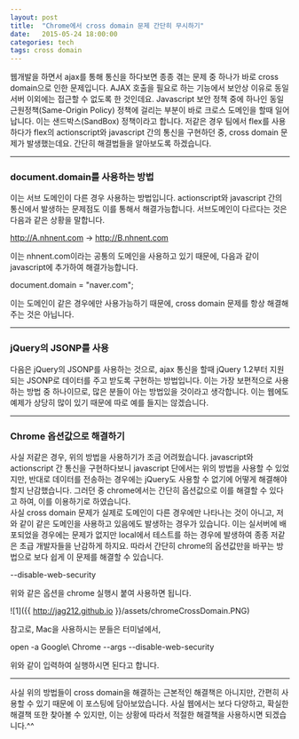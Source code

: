 ```yaml
---
layout: post
title:  "Chrome에서 cross domain 문제 간단히 무시하기"
date:   2015-05-24 18:00:00
categories: tech
tags: cross domain
---
```


웹개발을 하면서 ajax를 통해 통신을 하다보면 종종 겪는 문제 중 하나가 바로 cross domain으로 인한 문제입니다. AJAX 호출을 필요로 하는 기능에서 보안상 이유로 동일 서버 이외에는 접근할 수 없도록 한 것인데요. Javascript 보안 정책 중에 하나인 동일근원정책(Same-Origin Policy) 정책에 걸리는 부분이 바로 크로스 도메인을 할때 일어납니다. 이는 샌드박스(SandBox) 정책이라고 합니다. 저같은 경우 팀에서 flex를 사용하다가 flex의 actionscript와 javascript 간의 통신을 구현하던 중, cross domain 문제가 발생했는데요. 간단히 해결법들을 알아보도록 하겠습니다.

---

### document.domain를 사용하는 방법

이는 서브 도메인이 다른 경우 사용하는 방법입니다. actionscript와 javascript 간의 통신에서 발생하는 문제점도 이를 통해서 해결가능합니다. 서브도메인이 다르다는 것은 다음과 같은 상황을 말합니다.
  
http://A.nhnent.com -> http://B.nhnent.com
  
이는 nhnent.com이라는 공통의 도메인을 사용하고 있기 때문에, 다음과 같이 javascript에 추가하여 해결가능합니다.
  
document.domain = "naver.com";
  
이는 도메인이 같은 경우에만 사용가능하기 때문에, cross domain 문제를 항상 해결해주는 것은 아닙니다. 
 
---

### jQuery의 JSONP를 사용

다음은 jQuery의 JSONP를 사용하는 것으로, ajax 통신을 할때 jQuery 1.2부터 지원되는 JSONP로 데이터를 주고 받도록 구현하는 방법입니다. 이는 가장 보편적으로 사용하는 방법 중 하나이므로, 많은 분들이 아는 방법있을 것이라고 생각합니다. 이는 웹에도 예제가 상당히 많이 있기 때문에 따로 예를 들지는 않겠습니다.

---

### Chrome 옵션값으로 해결하기

사실 저같은 경우, 위의 방법을 사용하기가 조금 어려웠습니다. javascript와 actionscript 간 통신을 구현하다보니 javascript 단에서는 위의 방법을 사용할 수 있었지만, 반대로 데이터를 전송하는 경우에는 jQuery도 사용할 수 없기에 어떻게 해결해야할지 난감했습니다. 그러던 중 chrome에서는 간단히 옵션값으로 이를 해결할 수 있다고 하여, 이를 이용하기로 하였습니다.  
사실 cross domain 문제가 실제로 도메인이 다른 경우에만 나타나는 것이 아니고, 저와 같이 같은 도메인을 사용하고 있음에도 발생하는 경우가 있습니다. 이는 실서버에 배포되었을 경우에는 문제가 없지만 local에서 테스트를 하는 경우에 발생하여 종종 저같은 초급 개발자들을 난감하게 하지요. 따라서 간단히 chrome의 옵션값만을 바꾸는 방법으로 보다 쉽게 이 문제를 해결할 수 있습니다.  
  
--disable-web-security
  
위와 같은 옵션을 chrome 실행시 붙여 사용하면 됩니다.
  
![1]({{ http://jag212.github.io }}/assets/chromeCrossDomain.PNG)
  
참고로, Mac을 사용하시는 분들은 터미널에서,  
  
open -a Google\ Chrome --args --disable-web-security
    
위와 같이 입력하여 실행하시면 된다고 합니다.

---

사실 위의 방법들이 cross domain을 해결하는 근본적인 해결책은 아니지만, 간편히 사용할 수 있기 때문에 이 포스팅에 담아보았습니다. 사실 웹에서는 보다 다양하고, 확실한 해결책 또한 찾아볼 수 있지만, 이는 상황에 따라서 적절한 해결책을 사용하시면 되겠습니다.^^